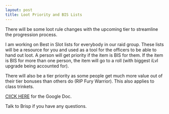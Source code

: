 ```yaml
---
layout: post
title: Loot Priority and BIS Lists
---
```


There will be some loot rule changes with the upcoming tier to streamline the progression process.

I am working on Best in Slot lists for everybody in our raid group. These lists will be a resource for you and used as a tool for the officers to be able to hand out loot. A person will get priority if the item is BIS for them. If the item is BIS for more than one person, the item will go to a roll (with biggest iLvl upgrade being accounted for).

There will also be a tier priority as some people get much more value out of their tier bonuses than others do (RIP Fury Warrior). This also applies to class trinkets.

[ClICK HERE](https://docs.google.com/spreadsheets/d/1FCbNn8aB1Mdt8Ng2cr2bADo9W0NMtvm8tWmyYtKEbFM/edit#gid=0) for the Google Doc.

Talk to Brisp if you have any questions.
